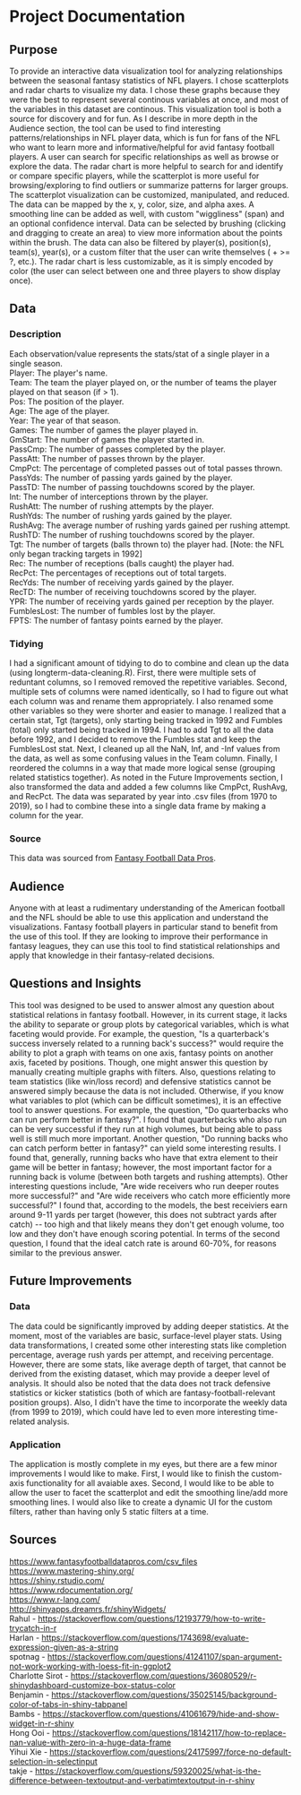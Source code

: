 # Project Documentation
## Purpose
To provide an interactive data visualization tool for analyzing relationships between the seasonal fantasy statistics of NFL players. I chose scatterplots and radar charts to visualize my data. I chose these graphs because they were the best to represent several continous variables at once, and most of the variables in this dataset are continous. This visualization tool is both a source for discovery and for fun. As I describe in more depth in the Audience section, the tool can be used to find interesting patterns/relationships in NFL player data, which is fun for fans of the NFL who want to learn more and informative/helpful for avid fantasy football players. A user can search for specific relationships as well as browse or explore the data. The radar chart is more helpful to search for and identify or compare specific players, while the scatterplot is more useful for browsing/exploring to find outliers or summarize patterns for larger groups. The scatterplot visualization can be customized, manipulated, and reduced. The data can be mapped by the x, y, color, size, and alpha axes. A smoothing line can be added as well, with custom "wiggliness" (span) and an optional confidence interval. Data can be selected by brushing (clicking and dragging to create an area) to view more information about the points within the brush. The data can also be filtered by player(s), position(s), team(s), year(s), or a custom filter that the user can write themselves (<stat> + <stat> >= ?, etc.). The radar chart is less customizable, as it is simply encoded by color (the user can select between one and three players to show display once).
## Data
### Description
Each observation/value represents the stats/stat of a single player in a single season.<br/>
Player: The player's name.<br/>
Team: The team the player played on, or the number of teams the player played on that season (if > 1).<br/>
Pos: The position of the player.<br/>
Age: The age of the player.<br/>
Year: The year of that season.<br/>
Games: The number of games the player played in.<br/>
GmStart: The number of games the player started in.<br/>
PassCmp: The number of passes completed by the player.<br/>
PassAtt: The number of passes thrown by the player.<br/>
CmpPct: The percentage of completed passes out of total passes thrown.<br/>
PassYds: The number of passing yards gained by the player.<br/>
PassTD: The number of passing touchdowns scored by the player.<br/>
Int: The number of interceptions thrown by the player.<br/>
RushAtt: The number of rushing attempts by the player.<br/>
RushYds: The number of rushing yards gained by the player.<br/>
RushAvg: The average number of rushing yards gained per rushing attempt.<br/>
RushTD: The number of rushing touchdowns scored by the player.<br/>
Tgt: The number of targets (balls thrown to) the player had. [Note: the NFL only began tracking targets in 1992]<br/>
Rec: The number of receptions (balls caught) the player had.<br/>
RecPct: The percentages of receptions out of total targets.<br/>
RecYds: The number of receiving yards gained by the player.<br/>
RecTD: The number of receiving touchdowns scored by the player.<br/>
YPR: The number of receiving yards gained per reception by the player.<br/>
FumblesLost: The number of fumbles lost by the player.<br/>
FPTS: The number of fantasy points earned by the player.<br/>
### Tidying
I had a significant amount of tidying to do to combine and clean up the data (using longterm-data-cleaning.R). First, there were multiple sets of reduntant columns, so I removed removed the repetitive variables. Second, multiple sets of columns were named identically, so I had to figure out what each column was and rename them appropriately. I also renamed some other variables so they were shorter and easier to manage. I realized that a certain stat, Tgt (targets), only starting being tracked in 1992 and Fumbles (total) only started being tracked in 1994. I had to add Tgt to all the data before 1992, and I decided to remove the Fumbles stat and keep the FumblesLost stat. Next, I cleaned up all the NaN, Inf, and -Inf values from the data, as well as some confusing values in the Team column. Finally, I reordered the columns in a way that made more logical sense (grouping related statistics together). As noted in the Future Improvements section, I also transformed the data and added a few columns like CmpPct, RushAvg, and RecPct. The data was separated by year into .csv files (from 1970 to 2019), so I had to combine these into a single data frame by making a column for the year.
### Source
This data was sourced from [Fantasy Football Data Pros](https://www.fantasyfootballdatapros.com/csv_files).
## Audience
Anyone with at least a rudimentary understanding of the American football and the NFL should be able to use this application and understand the visualizations. Fantasy football players in particular stand to benefit from the use of this tool. If they are looking to improve their performance in fantasy leagues, they can use this tool to find statistical relationships and apply that knowledge in their fantasy-related decisions.
## Questions and Insights
This tool was designed to be used to answer almost any question about statistical relations in fantasy football. However, in its current stage, it lacks the ability to separate or group plots by categorical variables, which is what faceting would provide. For example, the question, "Is a quarterback's success inversely related to a running back's success?" would require the ability to plot a graph with teams on one axis, fantasy points on another axis, faceted by positions. Though, one might answer this question by manually creating multiple graphs with filters. Also, questions relating to team statistics (like win/loss record) and defensive statistics cannot be answered simply because the data is not included. Otherwise, if you know what variables to plot (which can be difficult sometimes), it is an effective tool to answer questions. For example, the question, "Do quarterbacks who can run perform better in fantasy?". I found that quarterbacks who also run can be very successful if they run at high volumes, but being able to pass well is still much more important. Another question, "Do running backs who can catch perform better in fantasy?" can yield some interesting results. I found that, generally, running backs who have that extra element to their game will be better in fantasy; however, the most important factor for a running back is volume (between both targets and rushing attempts). Other interesting questions include, "Are wide receivers who run deeper routes more successful?" and "Are wide receivers who catch more efficiently more successful?" I found that, according to the models, the best receiviers earn around 9-11 yards per target (however, this does not subtract yards after catch) -- too high and that likely means they don't get enough volume, too low and they don't have enough scoring potential. In terms of the second question, I found that the ideal catch rate is around 60-70%, for reasons similar to the previous answer.
## Future Improvements
### Data
The data could be significantly improved by adding deeper statistics. At the moment, most of the variables are basic, surface-level player stats. Using data transformations, I created some other interesting stats like completion percentage, average rush yards per attempt, and receiving percentage. However, there are some stats, like average depth of target, that cannot be derived from the existing dataset, which may provide a deeper level of analysis. It should also be noted that the data does not track defensive statistics or kicker statistics (both of which are fantasy-football-relevant position groups). Also, I didn't have the time to incorporate the weekly data (from 1999 to 2019), which could have led to even more interesting time-related analysis.
### Application
The application is mostly complete in my eyes, but there are a few minor improvements I would like to make. First, I would like to finish the custom-axis functionality for all avaiable axes. Second, I would like to be able to allow the user to facet the scatterplot and edit the smoothing line/add more smoothing lines. I would also like to create a dynamic UI for the custom filters, rather than having only 5 static filters at a time.
## Sources
https://www.fantasyfootballdatapros.com/csv_files<br/>
https://www.mastering-shiny.org/<br/>
https://shiny.rstudio.com/<br/>
https://www.rdocumentation.org/<br/>
https://www.r-lang.com/<br/>
http://shinyapps.dreamrs.fr/shinyWidgets/<br/>
Rahul - https://stackoverflow.com/questions/12193779/how-to-write-trycatch-in-r<br/>
Harlan - https://stackoverflow.com/questions/1743698/evaluate-expression-given-as-a-string<br/>
spotnag - https://stackoverflow.com/questions/41241107/span-argument-not-work-working-with-loess-fit-in-ggplot2<br/>
Charlotte Sirot - https://stackoverflow.com/questions/36080529/r-shinydashboard-customize-box-status-color<br/>
Benjamin - https://stackoverflow.com/questions/35025145/background-color-of-tabs-in-shiny-tabpanel<br/>
Bambs - https://stackoverflow.com/questions/41061679/hide-and-show-widget-in-r-shiny<br/>
Hong Ooi - https://stackoverflow.com/questions/18142117/how-to-replace-nan-value-with-zero-in-a-huge-data-frame<br/>
Yihui Xie - https://stackoverflow.com/questions/24175997/force-no-default-selection-in-selectinput<br/>
takje - https://stackoverflow.com/questions/59320025/what-is-the-difference-between-textoutput-and-verbatimtextoutput-in-r-shiny
